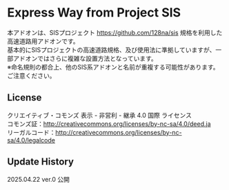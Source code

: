 # Express Way from Project SIS
本アドオンは、SISプロジェクト https://github.com/128na/sis 規格を利用した高速道路用アドオンです。  
基本的にSISプロジェクトの高速道路規格、及び使用法に準拠していますが、一部アドオンではさらに複雑な設置方法となっています。  
※命名規則の都合上、他のSIS系アドオンと名前が重複する可能性があります。ご注意ください。

## License
クリエイティブ・コモンズ 表示 - 非営利 - 継承 4.0 国際 ライセンス  
コモンズ証：http://creativecommons.org/licenses/by-nc-sa/4.0/deed.ja  
リーガルコード：http://creativecommons.org/licenses/by-nc-sa/4.0/legalcode

## Update History
2025.04.22 ver.0 公開
